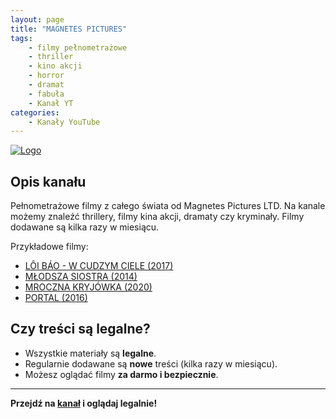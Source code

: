 ```yaml
---
layout: page
title: "MAGNETES PICTURES"
tags: 
    - filmy pełnometrażowe
    - thriller
    - kino akcji
    - horror
    - dramat
    - fabuła
    - Kanał YT
categories:
    - Kanały YouTube
---
```

[![Logo](https://yt3.googleusercontent.com/HJ6vodlJJ8gbbTTKcaah1ibaAKSzepraJZmTssLlzzoryVJ-oz7QjqrbzrrLKfisQyi9y5Am=s160-c-k-c0x00ffffff-no-rj)](https://www.youtube.com/@MagnetesPictures)
## Opis kanału

Pełnometrażowe filmy z całego świata od Magnetes Pictures LTD. 
Na kanale możemy znaleźć thrillery, filmy kina akcji, dramaty czy kryminały. Filmy dodawane są kilka razy w miesiącu.

Przykładowe filmy:
- [LÔI BÁO - W CUDZYM CIELE (2017)](https://www.youtube.com/watch?v=025QN9OBx-I&t=6334s)
- [MŁODSZA SIOSTRA (2014) ](https://www.youtube.com/watch?v=ly5KGKwqK7o)
- [MROCZNA KRYJÓWKA (2020)](https://www.youtube.com/watch?v=TsSpiO58L8w)
- [PORTAL (2016)](https://www.youtube.com/watch?v=hKfG7GBJASo)

## Czy treści są legalne?

- Wszystkie materiały są **legalne**.
- Regularnie dodawane są **nowe** treści (kilka razy w miesiącu).
- Możesz oglądać filmy **za darmo i bezpiecznie**.

---

**Przejdź na [kanał](https://www.youtube.com/@MagnetesPictures) i oglądaj legalnie!**

